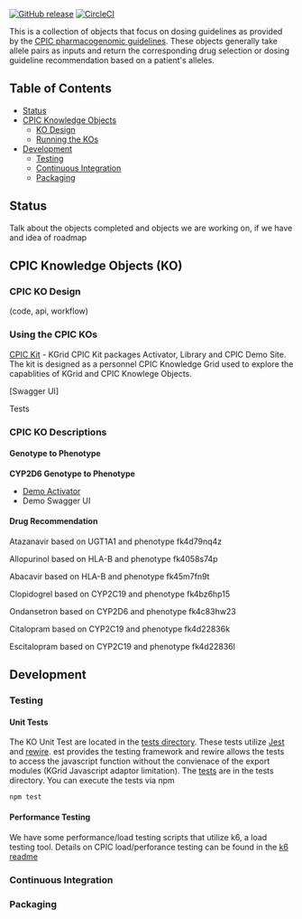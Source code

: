 [![GitHub release](https://img.shields.io/github/release/kgrid/cpic-objects.svg)](https://github.com/kgrid/cpic-objects/releases/)
[![CircleCI](https://circleci.com/gh/kgrid-objects/cpic-objects.svg?style=svg)](https://circleci.com/gh/kgrid-objects/cpic-objects)

This is a collection of objects that focus on dosing guidelines as provided by the [CPIC pharmacogenomic guidelines](https://cpicpgx.org/guidelines/). These objects generally take allele pairs as inputs and return the corresponding drug selection or dosing guideline recommendation based on a patient's alleles.
 
## Table of Contents
* [Status](#status)
* [CPIC Knowledge Objects](#cpic-knowledge-objects)
  * [KO Design](#cpic-ko-design)
  * [Running the KOs](#running-cpic-ko)
* [Development](#development)
  * [Testing](#testing)
  * [Continuous Integration](#continuous_integration)
  * [Packaging](#Packaging)
 
## Status
Talk about the objects completed and objects we are working on, if we have and idea of roadmap

## CPIC Knowledge Objects (KO)

### CPIC KO Design 
 (code, api, workflow)
 
### Using the CPIC KOs
[CPIC Kit](https://demo.kgrid.org/cpic-kit/) - KGrid CPIC Kit packages Activator, Library and CPIC Demo Site. The kit is designed as a personnel CPIC Knowledge Grid used to explore the capablities of KGrid and CPIC Knowlege Objects.

[Swagger UI]  

Tests

### CPIC KO Descriptions

#### Genotype to Phenotype 

**CYP2D6 Genotype to Phenotype**

* [Demo Activator](https://activator.kgrid.org/99999/fk4mc97w6m)
* Demo Swagger UI


#### Drug Recommendation 

Atazanavir based on UGT1A1 and phenotype fk4d79nq4z

Allopurinol based on HLA-B and phenotype fk4058s74p

Abacavir based on HLA-B and phenotype fk45m7fn9t

Clopidogrel based on CYP2C19 and phenotype fk4bz6hp15

Ondansetron based on CYP2D6 and phenotype fk4c83hw23

Citalopram  based on CYP2C19 and phenotype fk4d22836k

Escitalopram based on CYP2C19 and phenotype fk4d22836l


## Development

### Testing

#### Unit Tests
The KO Unit Test are located in the [tests directory](./tests).  These tests utilize 
[Jest](https://jestjs.io/) and  [rewire](https://github.com/jhnns/rewire). est provides the testing 
framework and rewire allows the tests to access the javascript function without the 
convienace of the export modules (KGrid Javascript adaptor limitation).  The [tests](../tests) are in 
the tests directory.  You can execute the tests via npm

```
npm test
```

#### Performance Testing
We have some performance/load testing scripts that utilize k6, a load testing tool.  Details on CPIC 
load/perforance testing can be found in the [k6 readme](/tests/k6/readme.md)

### Continuous Integration

### Packaging

